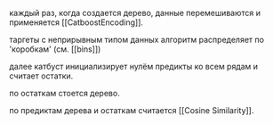 каждый раз, когда создается дерево, данные перемешиваются и применяется [[CatboostEncoding]].

таргеты с неприрывным типом данных алгоритм распределяет по 'коробкам' (см. [[bins]])

далее катбуст инициализирует нулём предикты ко всем рядам и считает остатки. 

по остаткам стоется дерево. 

по предиктам дерева и остаткам считается [[Cosine Similarity]].